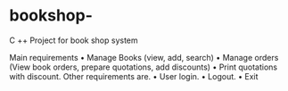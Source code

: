 # bookshop-
C ++ Project for book shop system

Main requirements
•	Manage Books (view, add, search) 
•	Manage orders (View book orders, prepare quotations, add discounts)
•	Print quotations with discount.
Other requirements are.
•	User login. 
•	Logout.
•	Exit


